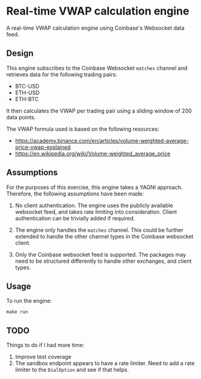 # Real-time VWAP calculation engine

A real-time VWAP calculation engine using Coinbase's Websocket data feed.

## Design

This engine subscribes to the Coinbase Websocket `matches` channel and retrieves
data for the following trading pairs:

- BTC-USD
- ETH-USD
- ETH-BTC

It then calculates the VWAP per trading pair using a sliding window of 200 data
points.

The VWAP formula used is based on the following resources:

- <https://academy.binance.com/en/articles/volume-weighted-average-price-vwap-explained>
- <https://en.wikipedia.org/wiki/Volume-weighted_average_price>

## Assumptions

For the purposes of this exercise, this engine takes a YAGNI approach.
Therefore, the following assumptions have been made:

1. No client authentication. The engine uses the publicly available
websocket feed, and takes rate limiting into consideration. Client
authentication can be trivially added if required.

2. The engine only handles the `matches` channel. This could be further extended to
handle the other channel types in the Coinbase websocket client.

3. Only the Coinbase websocket feed is supported. The packages may need to be
structured differently to handle other exchanges, and client types.

## Usage

To run the engine:

```Shell
make run
```

## TODO

Things to do if I had more time:

1. Improve test coverage
2. The sandbox endpoint appears to have a rate limiter. Need to add a rate
   limiter to the `DialOption` and see if that helps.
